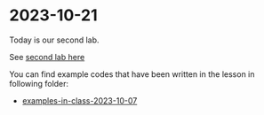 # 2023-10-21


Today is our second lab.

See [second lab here](Labs/Lab02/Lab02.md)





You can find example codes that have been written in the lesson in following folder:

 - [examples-in-class-2023-10-07](examples-in-class-2023-10-07)


